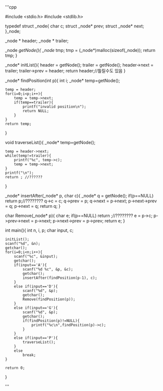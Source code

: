 '''cpp

#include <stdio.h>
#include <stdlib.h>

typedef struct _node{
	char c;
	struct _node* prev;
	struct _node* next;
}_node;

_node * header;
_node * trailer;

_node *getNode(){
	_node* tmp;
	tmp = (_node*)malloc(sizeof(_node));
	return tmp;
}

_node* initList(){
	header = getNode();
	trailer = getNode();
	header->next = trailer;
	trailer->prev = header;
	return header;//틀릴수도 있음
}

_node* findPosition(int p){
	int i;
	_node* temp=getNode();

	temp = header;
	for(i=0;i<p;i++){
		temp = temp->next;
		if(temp==trailer){
			printf("invalid position\n");
			return NULL;
		}
	}
	return temp;
}

void traverseList(){
	_node* temp=getNode();

	temp = header->next;
	while(temp!=trailer){
		printf("%c", temp->c);
		temp = temp->next;
	}
	printf("\n");
	return ; //??????
}

_node* insertAfter(_node* p, char c){
	_node* q = getNode();
	if(p==NULL)
		return p;//????????
	q->c = c;
	q->prev = p;
	q->next = p->next;
	p->next->prev = q;
	p->next = q;
	return q;
}

char Remove(_node* p){
	char e;
	if(p==NULL)
		return ;//????????
	e = p->c;
	p->prev->next = p->next;
	p->next->prev = p->prev;
	return e;
}

int main(){
	int n, i, p;
	char input, c;

	initList();
	scanf("%d", &n);
	getchar();
	for(i=0;i<n;i++){
		scanf("%c", &input);
		getchar();
		if(input=='A'){
			scanf("%d %c", &p, &c);
			getchar();
			insertAfter(findPosition(p-1), c);
		}
		else if(input=='D'){
			scanf("%d", &p);
			getchar();
			Remove(findPosition(p));
		}
		else if(input=='G'){
			scanf("%d", &p);
			getchar();
			if(findPosition(p)!=NULL){
				printf("%c\n",findPosition(p)->c);
			}
		}
		else if(input=='P'){
			traverseList();
		}
		else
			break;
	}

	return 0;
}

'''

